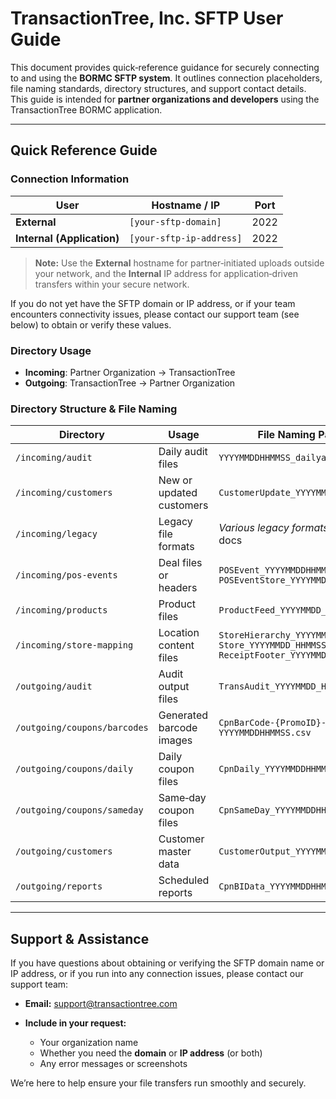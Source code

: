 # TransactionTree, Inc. SFTP User Guide

This document provides quick‐reference guidance for securely connecting to and using the **BORMC SFTP system**. It outlines connection placeholders, file naming standards, directory structures, and support contact details. This guide is intended for **partner organizations and developers** using the TransactionTree BORMC application.

---

## Quick Reference Guide

### Connection Information

| User                       | Hostname / IP            | Port |
| -------------------------- | ------------------------ | ---- |
| **External**               | `[your-sftp-domain]`     | 2022 |
| **Internal (Application)** | `[your-sftp-ip-address]` | 2022 |

> **Note:** Use the **External** hostname for partner‑initiated uploads outside your network, and the **Internal** IP address for application‑driven transfers within your secure network.

If you do not yet have the SFTP domain or IP address, or if your team encounters connectivity issues, please contact our support team (see below) to obtain or verify these values.

### Directory Usage

* **Incoming**: Partner Organization → TransactionTree
* **Outgoing**: TransactionTree → Partner Organization

### Directory Structure & File Naming

| Directory                    | Usage                    | File Naming Pattern                                                | Delimiter      |     |
| ---------------------------- | ------------------------ | ------------------------------------------------------------------ | -------------- | --- |
| `/incoming/audit`            | Daily audit files        | `YYYYMMDDHHMMSS_dailyaudit.csv`                                    | `Comma (,)`    |     |
| `/incoming/customers`        | New or updated customers | `CustomerUpdate_YYYYMMDDHHMMSS.csv`                                | `Pipeline (\|)` |
| `/incoming/legacy`           | Legacy file formats      | *Various legacy formats*; see partner docs                         | `N/A`          |     |
| `/incoming/pos-events`       | Deal files or headers    | `POSEvent_YYYYMMDDHHMM.csv`  <br> `POSEventStore_YYYYMMDDHHMM.csv` | `Comma (,)`    |     |
| `/incoming/products`         | Product files            | `ProductFeed_YYYYMMDD_HHMMSS.zip`                                  | `Comma (,)`    |     |
| `/incoming/store-mapping`    | Location content files   | `StoreHierarchy_YYYYMMDD_HHMMSS.csv`<br>`Store_YYYYMMDD_HHMMSS.csv`  <br> `ReceiptFooter_YYYYMMDD_HHMMSS.xml`             | `Comma (,)`    |     |
| `/outgoing/audit`            | Audit output files       | `TransAudit_YYYYMMDD_HHMMSS.csv`                                   | `Comma (,)`    |     |
| `/outgoing/coupons/barcodes` | Generated barcode images | `CpnBarCode-{PromoID}-YYYYMMDDHHMMSS.csv`                          | `Pipeline (\|)` |
| `/outgoing/coupons/daily`    | Daily coupon files       | `CpnDaily_YYYYMMDDHHMMSS.sql`                                      | `Newline (\n)` |     |
| `/outgoing/coupons/sameday`  | Same‑day coupon files    | `CpnSameDay_YYYYMMDDHHMMSS.sql`                                    | `Newline (\n)` |     |
| `/outgoing/customers`        | Customer master data     | `CustomerOutput_YYYYMMDDHHMMSS.csv`                                | `Pipeline (\|)` |
| `/outgoing/reports`          | Scheduled reports        | `CpnBIData_YYYYMMDDHHMMSS.csv`                                     | `Pipeline (\|)` |

---

## Support & Assistance

If you have questions about obtaining or verifying the SFTP domain name or IP address, or if you run into any connection issues, please contact our support team:

* **Email:** [support@transactiontree.com](mailto:support@transactiontree.com)
* **Include in your request:**

  * Your organization name
  * Whether you need the **domain** or **IP address** (or both)
  * Any error messages or screenshots

We’re here to help ensure your file transfers run smoothly and securely.
